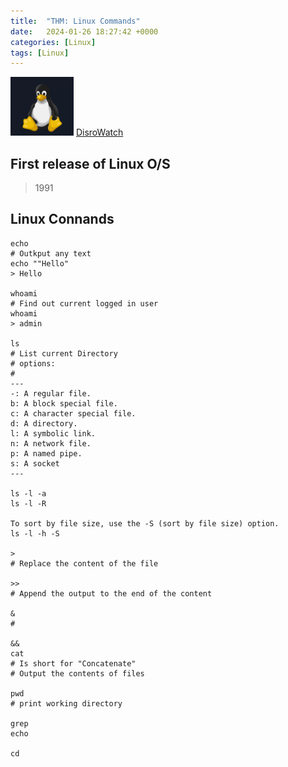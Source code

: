 ```yaml
---
title:  "THM: Linux Commands"
date:   2024-01-26 18:27:42 +0000
categories: [Linux]
tags: [Linux]
---
```


![image](/assets/img/linux.png) 
[DisroWatch](https://distrowatch.com/dwres.php?resource=major "Link")

## First release of Linux O/S
> 1991

## Linux Connands

```
echo 
# Outkput any text 
echo ""Hello"
> Hello

whoami
# Find out current logged in user
whoami
> admin

ls
# List current Directory
# options:
#
---
-: A regular file.
b: A block special file.
c: A character special file.
d: A directory.
l: A symbolic link.
n: A network file.
p: A named pipe.
s: A socket
---

ls -l -a
ls -l -R

To sort by file size, use the -S (sort by file size) option.
ls -l -h -S

>  
# Replace the content of the file

>> 
# Append the output to the end of the content 

&
# 

&&
cat
# Is short for "Concatenate" 
# Output the contents of files 

pwd
# print working directory

grep
echo

cd

```

